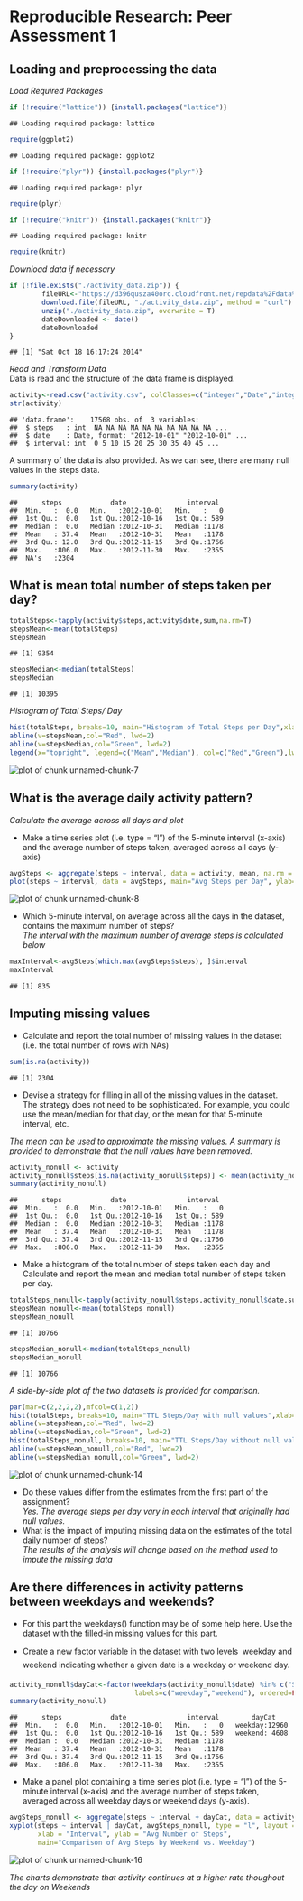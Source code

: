# Reproducible Research: Peer Assessment 1


## Loading and preprocessing the data
*Load Required Packages*

```r
if (!require("lattice")) {install.packages("lattice")}
```

```
## Loading required package: lattice
```

```r
require(ggplot2)
```

```
## Loading required package: ggplot2
```

```r
if (!require("plyr")) {install.packages("plyr")}
```

```
## Loading required package: plyr
```

```r
require(plyr)

if (!require("knitr")) {install.packages("knitr")}
```

```
## Loading required package: knitr
```

```r
require(knitr)
```
*Download data if necessary*

```r
if (!file.exists("./activity_data.zip")) {
        fileURL<-"https://d396qusza40orc.cloudfront.net/repdata%2Fdata%2Factivity.zip"
        download.file(fileURL, "./activity_data.zip", method = "curl")
        unzip("./activity_data.zip", overwrite = T)
        dateDownloaded <- date()
        dateDownloaded
}
```

```
## [1] "Sat Oct 18 16:17:24 2014"
```
*Read and Transform Data*  
Data is read and the structure of the data frame is displayed.

```r
activity<-read.csv("activity.csv", colClasses=c("integer","Date","integer"))
str(activity)
```

```
## 'data.frame':	17568 obs. of  3 variables:
##  $ steps   : int  NA NA NA NA NA NA NA NA NA NA ...
##  $ date    : Date, format: "2012-10-01" "2012-10-01" ...
##  $ interval: int  0 5 10 15 20 25 30 35 40 45 ...
```
A summary of the data is also provided.  As we can see, there are many null values in the steps data.

```r
summary(activity)
```

```
##      steps            date               interval   
##  Min.   :  0.0   Min.   :2012-10-01   Min.   :   0  
##  1st Qu.:  0.0   1st Qu.:2012-10-16   1st Qu.: 589  
##  Median :  0.0   Median :2012-10-31   Median :1178  
##  Mean   : 37.4   Mean   :2012-10-31   Mean   :1178  
##  3rd Qu.: 12.0   3rd Qu.:2012-11-15   3rd Qu.:1766  
##  Max.   :806.0   Max.   :2012-11-30   Max.   :2355  
##  NA's   :2304
```
## What is mean total number of steps taken per day?

```r
totalSteps<-tapply(activity$steps,activity$date,sum,na.rm=T)
stepsMean<-mean(totalSteps)
stepsMean
```

```
## [1] 9354
```

```r
stepsMedian<-median(totalSteps)
stepsMedian
```

```
## [1] 10395
```
*Histogram of Total Steps/ Day*

```r
hist(totalSteps, breaks=10, main="Histogram of Total Steps per Day",xlab="Total Steps/ Day")
abline(v=stepsMean,col="Red", lwd=2)
abline(v=stepsMedian,col="Green", lwd=2)
legend(x="topright", legend=c("Mean","Median"), col=c("Red","Green"),lwd=2)
```

![plot of chunk unnamed-chunk-7](./PA1_template_files/figure-html/unnamed-chunk-7.png) 


## What is the average daily activity pattern?
*Calculate the average across all days and plot*  
  - Make a time series plot (i.e. type = “l”) of the 5-minute interval (x-axis) and the average number of steps taken, averaged across all days (y-axis)

```r
avgSteps <- aggregate(steps ~ interval, data = activity, mean, na.rm = TRUE)
plot(steps ~ interval, data = avgSteps, main="Avg Steps per Day", ylab="Avg Steps", type = "l")
```

![plot of chunk unnamed-chunk-8](./PA1_template_files/figure-html/unnamed-chunk-8.png) 
  
  - Which 5-minute interval, on average across all the days in the dataset, contains the maximum number of steps?  
  *The interval with the maximum number of average steps is calculated below*

```r
maxInterval<-avgSteps[which.max(avgSteps$steps), ]$interval
maxInterval
```

```
## [1] 835
```

## Imputing missing values  
  - Calculate and report the total number of missing values in the dataset (i.e. the total number of rows with NAs)

```r
sum(is.na(activity))
```

```
## [1] 2304
```
  - Devise a strategy for filling in all of the missing values in the dataset. The strategy does not need to be sophisticated. For example, you could use the mean/median for that day, or the mean for that 5-minute interval, etc.  
  
*The mean can be used to approximate the missing values.  A summary is provided to demonstrate that the null values have been removed.*

```r
activity_nonull <- activity
activity_nonull$steps[is.na(activity_nonull$steps)] <- mean(activity_nonull$steps, na.rm = T)
summary(activity_nonull)
```

```
##      steps            date               interval   
##  Min.   :  0.0   Min.   :2012-10-01   Min.   :   0  
##  1st Qu.:  0.0   1st Qu.:2012-10-16   1st Qu.: 589  
##  Median :  0.0   Median :2012-10-31   Median :1178  
##  Mean   : 37.4   Mean   :2012-10-31   Mean   :1178  
##  3rd Qu.: 37.4   3rd Qu.:2012-11-15   3rd Qu.:1766  
##  Max.   :806.0   Max.   :2012-11-30   Max.   :2355
```
  - Make a histogram of the total number of steps taken each day and Calculate and report the mean and median total number of steps taken per day. 


```r
totalSteps_nonull<-tapply(activity_nonull$steps,activity_nonull$date,sum,na.rm=T)
stepsMean_nonull<-mean(totalSteps_nonull)
stepsMean_nonull
```

```
## [1] 10766
```

```r
stepsMedian_nonull<-median(totalSteps_nonull)
stepsMedian_nonull
```

```
## [1] 10766
```
*A side-by-side plot of the two datasets is provided for comparison.*

```r
par(mar=c(2,2,2,2),mfcol=c(1,2))
hist(totalSteps, breaks=10, main="TTL Steps/Day with null values",xlab="Total Steps/ Day")
abline(v=stepsMean,col="Red", lwd=2)
abline(v=stepsMedian,col="Green", lwd=2)
hist(totalSteps_nonull, breaks=10, main="TTL Steps/Day without null values",xlab="Total Steps/ Day")
abline(v=stepsMean_nonull,col="Red", lwd=2)
abline(v=stepsMedian_nonull,col="Green", lwd=2)
```

![plot of chunk unnamed-chunk-14](./PA1_template_files/figure-html/unnamed-chunk-14.png) 
  
  - Do these values differ from the estimates from the first part of the assignment?  
        *Yes. The average steps per day vary in each interval that originally had null values.*  
  - What is the impact of imputing missing data on the estimates of the total daily number of steps?  
        *The results of the analysis will change based on the method used to impute the missing data*  

## Are there differences in activity patterns between weekdays and weekends?  
  - For this part the weekdays() function may be of some help here. Use the dataset with the filled-in missing values for this part.  
  
  - Create a new factor variable in the dataset with two levels  weekday and weekend indicating whether a given date is a weekday or weekend day.
  

```r
activity_nonull$dayCat<-factor(weekdays(activity_nonull$date) %in% c("Saturday","Sunday"),
                               labels=c("weekday","weekend"), ordered=FALSE)
summary(activity_nonull)
```

```
##      steps            date               interval        dayCat     
##  Min.   :  0.0   Min.   :2012-10-01   Min.   :   0   weekday:12960  
##  1st Qu.:  0.0   1st Qu.:2012-10-16   1st Qu.: 589   weekend: 4608  
##  Median :  0.0   Median :2012-10-31   Median :1178                  
##  Mean   : 37.4   Mean   :2012-10-31   Mean   :1178                  
##  3rd Qu.: 37.4   3rd Qu.:2012-11-15   3rd Qu.:1766                  
##  Max.   :806.0   Max.   :2012-11-30   Max.   :2355
```
  
  - Make a panel plot containing a time series plot (i.e. type = “l”) of the 5-minute interval (x-axis) and the average number of steps taken, averaged across all weekday days or weekend days (y-axis). 

```r
avgSteps_nonull <- aggregate(steps ~ interval + dayCat, data = activity_nonull, mean)
xyplot(steps ~ interval | dayCat, avgSteps_nonull, type = "l", layout = c(1, 2), 
       xlab = "Interval", ylab = "Avg Number of Steps", 
       main="Comparison of Avg Steps by Weekend vs. Weekday")
```

![plot of chunk unnamed-chunk-16](./PA1_template_files/figure-html/unnamed-chunk-16.png) 
  
*The charts demonstrate that activity continues at a higher rate thoughout the day on Weekends*
